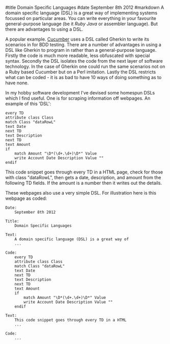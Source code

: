 #title Domain Specific Languages
#date September 8th 2012
#markdown
A domain specific language (DSL) is a great way of
implementing systems focussed on particular areas.  You
can write everything in your favourite general-purpose
language (be it *Ruby* *Java* or assembler
language).  But there are advantages to using a DSL.

A popular example.  [Cucumber](https://cucumber.io/) uses a DSL called
Gherkin to write its scenarios in for BDD testing.
There are a number of advantages in using a DSL like
Gherkin to program in rather than a general-purpose
language.  Firstly the code is much more readable, less
obfuscated with special syntax.  Secondly the DSL isolates
the code from the next layer of software technology.  In the
case of Gherkin one could run the same scenarios not on
a Ruby based Cucumber but on a Perl imitation.  Lastly
the DSL restricts what can be coded - it is as bad to have
10 ways of doing something as to have none.

In my hobby software development I've devised some homespun
DSLs which I find useful.  One is for scraping information
off webpages.  An example of this 'DSL':

~~~
every TD
attribute class Class
match Class "dataRowL"
text Date
next TD
text Description
next TD
text Amount
if
	match Amount "\D*(\d+.\d+)\D*" Value
	write Account Date Description Value ""
endif

~~~
This code snippet goes through every TD in a HTML
page, check for those with class "dataRowL", then
gets a date, description, and amount from the following
TD fields.  If the amount is a number then it
writes out the details.

These webpages also use a very simple DSL.  For illustration
here is this webpage as coded:

~~~
Date:
	September 8th 2012

Title:
	Domain Specific Languages

Text:
	A domain specific language (DSL) is a great way of 
	...

Code:
	every TD
	attribute class Class
	match Class "dataRowL"
	text Date
	next TD
	text Description
	next TD
	text Amount
	if
		match Amount "\D*(\d+.\d+)\D*" Value
		write Account Date Description Value ""
	endif

Text:
	This code snippet goes through every TD in a HTML 
	...

Code:
	...
~~~
